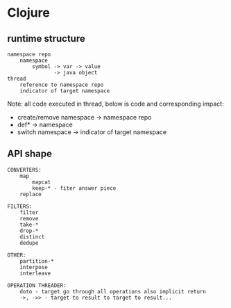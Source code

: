 # Clojure

## runtime structure
    namespace repo
        namespace
            symbol -> var -> value
                   -> java object
    thread
        reference to namespace repo
        indicator of target namespace

Note: all code executed in thread, below is code and corresponding impact:

* create/remove namespace -> namespace repo
* def* -> namespace
* switch namespace -> indicator of target namespace

## API shape
    CONVERTERS:
        map
            mapcat
            keep-* - fiter answer piece
        replace

    FILTERS:
        filter
        remove
        take-*
        drop-*
        distinct
        dedupe

    OTHER:
        partition-*
        interpose
        interleave
        
    OPERATION THREADER:
        doto - target go through all operations also implicit return
        ->, ->> - target to result to target to result...
